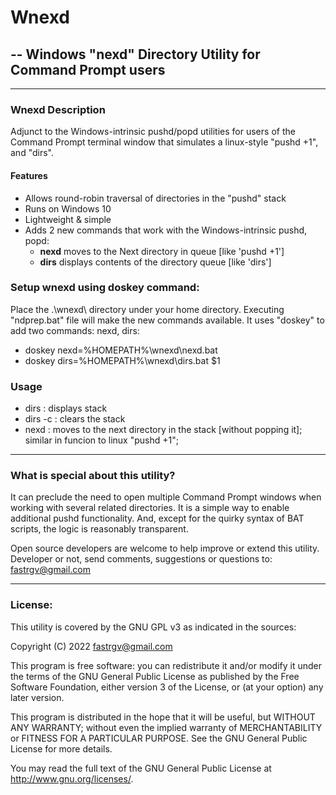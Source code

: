 
# Wnexd
## -- Windows "nexd" Directory Utility for Command Prompt users
-------------------------------------------------------------------
### Wnexd Description
Adjunct to the Windows-intrinsic pushd/popd utilities for users of the Command Prompt terminal window that simulates a linux-style "pushd +1", and "dirs".

#### Features
* Allows round-robin traversal of directories in the "pushd" stack
* Runs on Windows 10
* Lightweight & simple
* Adds 2 new commands that work with the Windows-intrinsic pushd, popd:
	* **nexd** moves to the Next directory in queue [like 'pushd +1']
	* **dirs** displays contents of the directory queue [like 'dirs']

### Setup wnexd using doskey command:

Place the .\wnexd\\ directory under your home directory.
Executing "ndprep.bat" file will make the new commands available. It uses "doskey" to add two commands: nexd, dirs:

* doskey nexd=%HOMEPATH%\wnexd\nexd.bat
* doskey dirs=%HOMEPATH%\wnexd\dirs.bat $1


### Usage
* dirs : displays stack
* dirs -c : clears the stack
* nexd : moves to the next directory in the stack [without popping it]; similar in funcion to linux "pushd +1"; 


-------------------------------------------------------------------
### What is special about this utility?
It can preclude the need to open multiple Command Prompt windows when working with several related directories.
It is a simple way to enable additional pushd functionality. And, except for the quirky syntax of BAT scripts, the logic is reasonably transparent.

Open source developers are welcome to help improve or extend this utility.
Developer or not, send comments, suggestions or questions to:
fastrgv@gmail.com



--------------------------
### License:

This utility is covered by the GNU GPL v3 as indicated in the sources:

 Copyright (C) 2022  fastrgv@gmail.com

 This program is free software: you can redistribute it and/or modify
 it under the terms of the GNU General Public License as published by
 the Free Software Foundation, either version 3 of the License, or
 (at your option) any later version.

 This program is distributed in the hope that it will be useful,
 but WITHOUT ANY WARRANTY; without even the implied warranty of
 MERCHANTABILITY or FITNESS FOR A PARTICULAR PURPOSE.  See the
 GNU General Public License for more details.

 You may read the full text of the GNU General Public License
 at <http://www.gnu.org/licenses/>.



